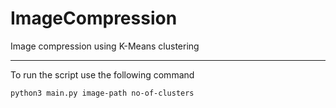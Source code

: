 # ImageCompression
Image compression using K-Means clustering

---
To run the script use the following command
```bash
python3 main.py image-path no-of-clusters
```
